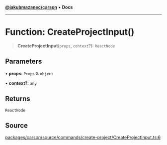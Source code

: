 [**@jakubmazanec/carson**](../README.md) • **Docs**

---

# Function: CreateProjectInput()

> **CreateProjectInput**(`props`, `context`?): `ReactNode`

## Parameters

• **props**: `Props` & `object`

• **context?**: `any`

## Returns

`ReactNode`

## Source

[packages/carson/source/commands/create-project/CreateProjectInput.ts:6](https://github.com/jakubmazanec/js-tools/blob/51bfc5b913a7a7ef21d8d702a0d87d72983e112a/packages/carson/source/commands/create-project/CreateProjectInput.ts#L6)
